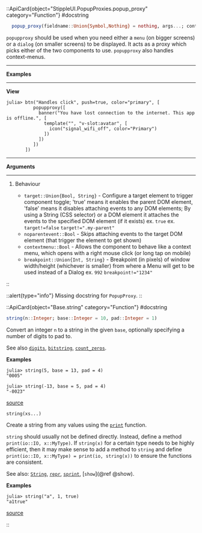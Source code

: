 

::ApiCard{object="StippleUI.PopupProxies.popup_proxy" category="Function"}
#docstring


```julia
  popup_proxy(fieldname::Union{Symbol,Nothing} = nothing, args...; content::Union{String,Vector,Function} = "", kwargs...)
```

`popupproxy` should be used when you need either a `menu` (on bigger screens) or a `dialog` (on smaller screens) to be displayed. It acts as a proxy which picks either of the two components to use. `popupproxy` also handles context-menus.

---

**Examples**

---

**View**

```julia-repl
julia> btn("Handles click", push=true, color="primary", [
          popupproxy([
            banner("You have lost connection to the internet. This app is offline.", [
              template("", "v-slot:avatar", [
                icon("signal_wifi_off", color="Primary")
              ])
            ])
          ])
       ])
```

---

**Arguments**

---

1. Behaviour

      * `target::Union{Bool, String}` - Configure a target element to trigger component toggle; 'true' means it enables the parent DOM element, 'false' means it disables attaching events to any DOM elements; By using a String (CSS selector) or a DOM element it attaches the events to the specified DOM element (if it exists) ex. `true` ex. `target!=false` `target!=".my-parent"`
      * `noparentevent::Bool` - Skips attaching events to the target DOM element (that trigger the element to get shown)
      * `contextmenu::Bool` - Allows the component to behave like a context menu, which opens with a right mouse click (or long tap on mobile)
      * `breakpoint::Union{Int, String}` - Breakpoint (in pixels) of window width/height (whichever is smaller) from where a Menu will get to be used instead of a Dialog ex. `992` `breakpoint!="1234"`

::

::alert{type="info"}Missing docstring for `PopupProxy`. ::


::ApiCard{object="Base.string" category="Function"}
#docstring


```julia
string(n::Integer; base::Integer = 10, pad::Integer = 1)
```

Convert an integer `n` to a string in the given `base`, optionally specifying a number of digits to pad to.

See also [`digits`](@ref), [`bitstring`](@ref), [`count_zeros`](@ref).

**Examples**

```julia-repl
julia> string(5, base = 13, pad = 4)
"0005"

julia> string(-13, base = 5, pad = 4)
"-0023"
```


<a target='_blank' href='https://github.com/JuliaLang/julia/blob/17cfb8e65ead377bf1b4598d8a9869144142c84e/base/intfuncs.jl#L774-L790' class='documenter-source'>source</a><br>


```
string(xs...)
```

Create a string from any values using the [`print`](@ref) function.

`string` should usually not be defined directly. Instead, define a method `print(io::IO, x::MyType)`. If `string(x)` for a certain type needs to be highly efficient, then it may make sense to add a method to `string` and define `print(io::IO, x::MyType) = print(io, string(x))` to ensure the functions are consistent.

See also: [`String`](@ref), [`repr`](@ref), [`sprint`](@ref), [`show`](@ref @show).

**Examples**

```julia-repl
julia> string("a", 1, true)
"a1true"
```


<a target='_blank' href='https://github.com/JuliaLang/julia/blob/17cfb8e65ead377bf1b4598d8a9869144142c84e/base/strings/io.jl#L166-L184' class='documenter-source'>source</a><br>

::
